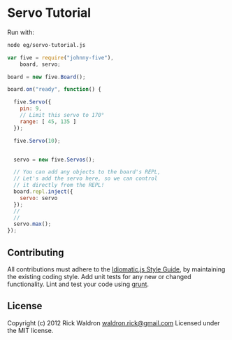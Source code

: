 # Servo Tutorial

Run with:
```bash
node eg/servo-tutorial.js
```


```javascript
var five = require("johnny-five"),
    board, servo;

board = new five.Board();

board.on("ready", function() {

  five.Servo({
    pin: 9,
    // Limit this servo to 170°
    range: [ 45, 135 ]
  });

  five.Servo(10);


  servo = new five.Servos();

  // You can add any objects to the board's REPL,
  // Let's add the servo here, so we can control
  // it directly from the REPL!
  board.repl.inject({
    servo: servo
  });
  //
  //
  servo.max();
});

```













## Contributing
All contributions must adhere to the [Idiomatic.js Style Guide](https://github.com/rwldrn/idiomatic.js),
by maintaining the existing coding style. Add unit tests for any new or changed functionality. Lint and test your code using [grunt](https://github.com/cowboy/grunt).

## License
Copyright (c) 2012 Rick Waldron <waldron.rick@gmail.com>
Licensed under the MIT license.
